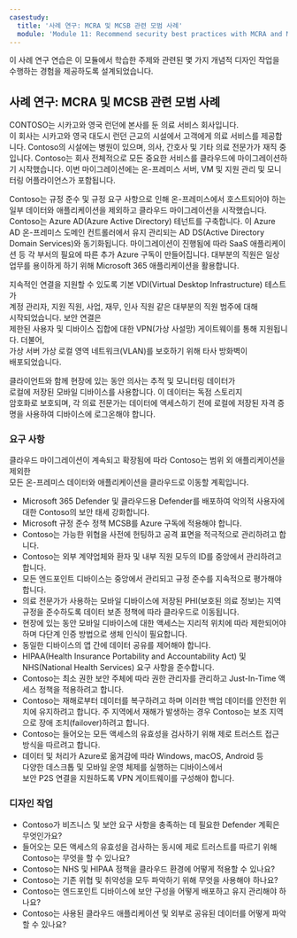 ```yaml
---
casestudy:
  title: '사례 연구: MCRA 및 MCSB 관련 모범 사례'
  module: 'Module 11: Recommend security best practices with MCRA and MCSB'
---
```

이 사례 연구 연습은 이 모듈에서 학습한 주제와 관련된 몇 가지 개념적 디자인 작업을 수행하는 경험을 제공하도록 설계되었습니다.

## <a name="case-study-best-practices-with-mcra-and-mcsb"></a>사례 연구: MCRA 및 MCSB 관련 모범 사례
 
CONTOSO는 시카고와 영국 런던에 본사를 둔 의료 서비스 회사입니다.  
이 회사는 시카고와 영국 대도시 런던 근교의 시설에서 고객에게 의료 서비스를 제공합니다.  Contoso의 시설에는 병원이 있으며, 의사, 간호사 및 기타 의료 전문가가 재직 중입니다. Contoso는 회사 전체적으로 모든 중요한 서비스를 클라우드에 마이그레이션하기 시작했습니다. 이번 마이그레이션에는 온-프레미스 서버, VM 및 지원 관리 및 모니터링 어플라이언스가 포함됩니다.

Contoso는 규정 준수 및 규정 요구 사항으로 인해 온-프레미스에서 호스트되어야 하는 일부 데이터와 애플리케이션을 제외하고 클라우드 마이그레이션을 시작했습니다. Contoso는 Azure AD(Azure Active Directory) 테넌트를 구축합니다. 이 Azure AD 온-프레미스 도메인 컨트롤러에서 유지 관리되는 AD DS(Active Directory Domain Services)와 동기화됩니다. 마이그레이션이 진행됨에 따라 SaaS 애플리케이션 등 각 부서의 필요에 따른 추가 Azure 구독이 만들어집니다. 대부분의 직원은 일상 업무를 용이하게 하기 위해 Microsoft 365 애플리케이션을 활용합니다.  
 
지속적인 연결을 지원할 수 있도록 기본 VDI(Virtual Desktop Infrastructure) 테스트가  
계정 관리자, 지원 직원, 사업, 재무, 인사 직원 같은 대부분의 직원 범주에 대해  
시작되었습니다. 보안 연결은  
제한된 사용자 및 디바이스 집합에 대한 VPN(가상 사설망) 게이트웨이를 통해 지원됩니다. 더불어,  
가상 서버 가상 로컬 영역 네트워크(VLAN)를 보호하기 위해 타사 방화벽이  
배포되었습니다.  
 
클라이언트와 함께 현장에 있는 동안 의사는 추적 및 모니터링 데이터가  
로컬에 저장된 모바일 디바이스를 사용합니다. 이 데이터는 독점 스토리지  
암호화로 보호되며, 각 의료 전문가는 데이터에 액세스하기 전에 로컬에 저장된 자격 증명을 사용하여 디바이스에 로그온해야 합니다. 
 
### <a name="requirements"></a>요구 사항

클라우드 마이그레이션이 계속되고 확장됨에 따라 Contoso는 범위 외 애플리케이션을 제외한  
모든 온-프레미스 데이터와 애플리케이션을 클라우드로 이동할 계획입니다. 

* Microsoft 365 Defender 및 클라우드용 Defender를 배포하여 악의적 사용자에 대한 Contoso의 보안 태세 강화합니다. 
* Microsoft 규정 준수 정책 MCSB를 Azure 구독에 적용해야 합니다. 
* Contoso는 가능한 위협을 사전에 헌팅하고 공격 표면을 적극적으로 관리하려고 합니다. 
* Contoso는 외부 계약업체와 환자 및 내부 직원 모두의 ID를 중앙에서 관리하려고 합니다. 
* 모든 엔드포인트 디바이스는 중앙에서 관리되고 규정 준수를 지속적으로 평가해야 합니다. 
* 의료 전문가가 사용하는 모바일 디바이스에 저장된 PHI(보호된 의료 정보)는 지역 규정을 준수하도록 데이터 보존 정책에 따라 클라우드로 이동됩니다. 
* 현장에 있는 동안 모바일 디바이스에 대한 액세스는 지리적 위치에 따라 제한되어야 하며 다단계 인증 방법으로 생체 인식이 필요합니다.  
* 동일한 디바이스의 앱 간에 데이터 공유를 제어해야 합니다.  
* HIPAA(Health Insurance Portability and Accountability Act) 및 NHS(National Health Services) 요구 사항을 준수합니다. 
* Contoso는 최소 권한 보안 주체에 따라 권한 관리자를 관리하고 Just-In-Time 액세스 정책을 적용하려고 합니다. 
* Contoso는 재해로부터 데이터를 복구하려고 하며 이러한 백업 데이터를 안전한 위치에 유지하려고 합니다. 주 지역에서 재해가 발생하는 경우 Contoso는 보조 지역으로 장애 조치(failover)하려고 합니다. 
* Contoso는 들어오는 모든 액세스의 유효성을 검사하기 위해 제로 트러스트 접근 방식을 따르려고 합니다.
* 데이터 및 처리가 Azure로 옮겨감에 따라 Windows, macOS, Android 등  
다양한 데스크톱 및 모바일 운영 체제를 실행하는 디바이스에서  
보안 P2S 연결을 지원하도록 VPN 게이트웨이를 구성해야 합니다.  

### <a name="design-tasks"></a>디자인 작업

* Contoso가 비즈니스 및 보안 요구 사항을 충족하는 데 필요한 Defender 계획은 무엇인가요? 
* 들어오는 모든 액세스의 유효성을 검사하는 동시에 제로 트러스트를 따르기 위해 Contoso는 무엇을 할 수 있나요? 
* Contoso는 NHS 및 HIPAA 정책을 클라우드 환경에 어떻게 적용할 수 있나요? 
* Contoso는 기존 위협 및 취약성을 모두 파악하기 위해 무엇을 사용해야 하나요? 
* Contoso는 엔드포인트 디바이스에 보안 구성을 어떻게 배포하고 유지 관리해야 하나요? 
* Contoso는 사용된 클라우드 애플리케이션 및 외부로 공유된 데이터를 어떻게 파악할 수 있나요? 